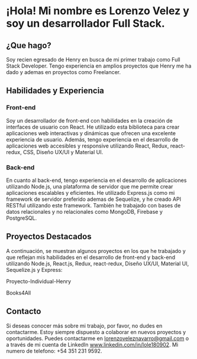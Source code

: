 
# ¡Hola! Mi nombre es Lorenzo Velez y soy un desarrollador Full Stack.

## ¿Que hago?
Soy recien egresado de Henry en busca de mi primer trabajo como Full Stack Developer. Tengo experiencia en amplios proyectos que Henry me ha dado y 
ademas en proyectos como Freelancer.

## Habilidades y Experiencia

### Front-end

Soy un desarrollador de front-end con habilidades en la creación de interfaces de usuario con React. He utilizado esta biblioteca para crear aplicaciones web interactivas y dinámicas que ofrecen una excelente experiencia de usuario. Además, tengo experiencia en el desarrollo de aplicaciones web accesibles y responsive utilizando React, Redux, react-redux, CSS, Diseño UX/UI y Material UI.

### Back-end

En cuanto al back-end, tengo experiencia en el desarrollo de aplicaciones utilizando Node.js, una plataforma de servidor que me permite crear aplicaciones escalables y eficientes. He utilizado Express.js como mi framework de servidor preferido ademas de Sequelize, y he creado API RESTful utilizando este framework. También he trabajado con bases de datos relacionales y no relacionales como MongoDB, Firebase y PostgreSQL.

## Proyectos Destacados

A continuación, se muestran algunos proyectos en los que he trabajado y que reflejan mis habilidades en el desarrollo de front-end y back-end utilizando Node.js, React.js, Redux, react-redux, Diseño UX/UI, Material UI, Sequelize.js y Express:

Proyecto-Individual-Henry

Books4All

## Contacto

Si deseas conocer más sobre mi trabajo, por favor, no dudes en contactarme. Estoy siempre dispuesto a colaborar en nuevos proyectos y oportunidades. Puedes contactarme en lorenzoveleznavarro@gmail.com o a través de mi cuenta de LinkedIn www.linkedin.com/in/lole180902. Mi numero de telefono: +54 351 231 9592.